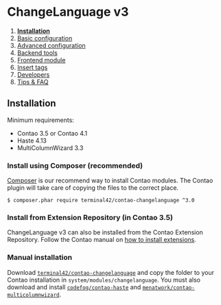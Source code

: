 # ChangeLanguage v3

1. [**Installation**](01-installation.md)
2. [Basic configuration](02-basics.md)
3. [Advanced configuration](03-advanced.md)
4. [Backend tools](04-backend.md)
5. [Frontend module](05-frontend-module.md)
6. [Insert tags](06-inserttags.md)
7. [Developers](07-developers.md)
8. [Tips & FAQ](08-tips-faq.md)


## Installation

Minimum requirements:

 - Contao 3.5 or Contao 4.1
 - Haste 4.13
 - MultiColumnWizard 3.3


### Install using Composer (recommended)

[Composer][1] is our recommend way to install Contao modules.
The Contao plugin will take care of copying the files to the correct place.

    $ composer.phar require terminal42/contao-changelanguage ^3.0


### Install from Extension Repository (in Contao 3.5)

ChangeLanguage v3 can also be installed from the Contao Extension Repository.
Follow the Contao manual on [how to install extensions][2].


### Manual installation

Download [`terminal42/contao-changelanguage`][3] and copy the folder to your Contao
installation in `system/modules/changelanguage`. You must also download and
install [`codefog/contao-haste`][4] and [`menatwork/contao-multicolumnwizard`][5].



[1]: https://getcomposer.org
[2]: https://docs.contao.org/books/manual/3.5/en/05-system-administration/extensions.html
[3]: https://github.com/terminal42/contao-changelanguage/archive/master.zip
[4]: https://github.com/codefog/contao-haste/archive/master.zip
[5]: https://github.com/menatwork/MultiColumnWizard/archive/master.zip
